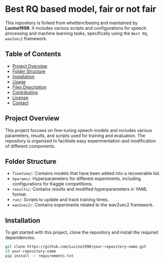 # Best RQ based model, fair or not fair

This repository is forked from whettenr/bestrq and maintained by **Lucine1998**. It includes various scripts and configurations for speech processing and machine learning tasks, specifically using the `Best RQ`, `wav2vec2` framework.

## Table of Contents
- [Project Overview](#project-overview)
- [Folder Structure](#folder-structure)
- [Installation](#installation)
- [Usage](#usage)
- [Files Description](#files-description)
- [Contributing](#contributing)
- [License](#license)
- [Contact](#contact)

## Project Overview

This project focuses on fine-tuning speech models and includes various parameters, results, and scripts used for training and evaluation. The repository is organized to facilitate easy experimentation and modification of different components.

## Folder Structure

- `finetune/`: Contains models that have been added into a recoverable list.
- `hparams/`: Hyperparameters for different experiments, including configurations for Kaggle competitions.
- `results/`: Contains results and modified hyperparameters in YAML format.
- `run/`: Scripts to update and track training times.
- `wav2vec2/`: Contains experiments related to the wav2vec2 framework.

## Installation

To get started with this project, clone the repository and install the required dependencies.

```bash
git clone https://github.com/Lucine1998/your-repository-name.git
cd your-repository-name
pip install -r requirements.txt

